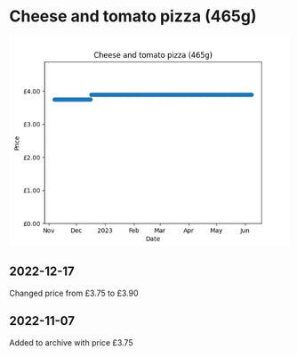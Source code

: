 # Cheese and tomato pizza (465g)
![](charts/product-514022011.png)
## 2022-12-17
Changed price from £3.75 to £3.90
## 2022-11-07
Added to archive with price £3.75
